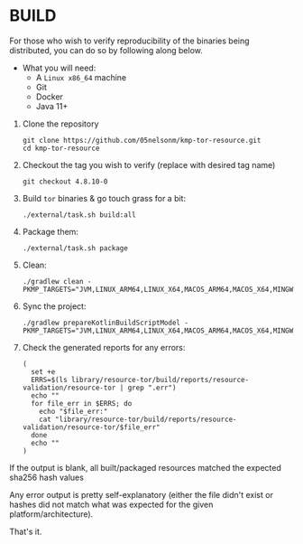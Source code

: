 # BUILD

For those who wish to verify reproducibility of the binaries being distributed, 
you can do so by following along below.

- What you will need:
    - A `Linux x86_64` machine
    - Git
    - Docker
    - Java 11+


1) Clone the repository
   ```shell
   git clone https://github.com/05nelsonm/kmp-tor-resource.git
   cd kmp-tor-resource
   ```

2) Checkout the tag you wish to verify (replace with desired tag name)
   ```shell
   git checkout 4.8.10-0
   ```

3) Build `tor` binaries & go touch grass for a bit:
   ```shell
   ./external/task.sh build:all
   ```

4) Package them:
   ```shell
   ./external/task.sh package
   ```

5) Clean:
   ```shell
   ./gradlew clean -PKMP_TARGETS="JVM,LINUX_ARM64,LINUX_X64,MACOS_ARM64,MACOS_X64,MINGW_X64,IOS_ARM64,IOS_SIMULATOR_ARM64,IOS_X64,TVOS_ARM64,TVOS_SIMULATOR_ARM64,TVOS_X64,WATCHOS_ARM32,WATCHOS_ARM64,WATCHOS_DEVICE_ARM64,WATCHOS_SIMULATOR_ARM64,WATCHOS_X64"
   ```

6) Sync the project:
   ```shell
   ./gradlew prepareKotlinBuildScriptModel -PKMP_TARGETS="JVM,LINUX_ARM64,LINUX_X64,MACOS_ARM64,MACOS_X64,MINGW_X64,IOS_ARM64,IOS_SIMULATOR_ARM64,IOS_X64,TVOS_ARM64,TVOS_SIMULATOR_ARM64,TVOS_X64,WATCHOS_ARM32,WATCHOS_ARM64,WATCHOS_DEVICE_ARM64,WATCHOS_SIMULATOR_ARM64,WATCHOS_X64"
   ```

7) Check the generated reports for any errors:
   ```shell
   (
     set +e
     ERRS=$(ls library/resource-tor/build/reports/resource-validation/resource-tor | grep ".err")
     echo ""
     for file_err in $ERRS; do
       echo "$file_err:"
       cat "library/resource-tor/build/reports/resource-validation/resource-tor/$file_err"
     done
     echo ""
   )
   ```

If the output is blank, all built/packaged resources matched the expected sha256 hash values

Any error output is pretty self-explanatory (either the file didn't exist or hashes did not 
match what was expected for the given platform/architecture).

That's it.
